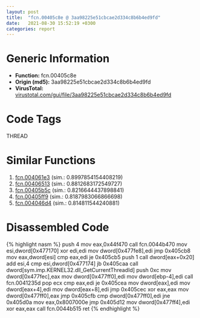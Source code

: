 ```yaml
---
layout: post
title:  "fcn.00405c8e @ 3aa98225e51cbcae2d334c8b6b4ed9fd"
date:   2021-08-30 15:52:19 +0300
categories: report
---
```


# Generic Information
- **Function:** fcn.00405c8e
- **Origin (md5):** 3aa98225e51cbcae2d334c8b6b4ed9fd
- **VirusTotal:** [virustotal.com/gui/file/3aa98225e51cbcae2d334c8b6b4ed9fd][virustotal_ref]

# Code Tags
<span class="tag" id="THREAD">THREAD</span>


# Similar Functions

1. [fcn.004061e3][similar_1_ref] (sim.: 0.8997854154408219)
2. [fcn.00406513][similar_2_ref] (sim.: 0.8812683172549727)
3. [fcn.00405b5c][similar_3_ref] (sim.: 0.8216644437898841)
4. [fcn.00405ff9][similar_4_ref] (sim.: 0.8187983066866698)
5. [fcn.004046d4][similar_5_ref] (sim.: 0.814811544240881)


# Disassembled Code

{% highlight nasm %}
push 4
mov eax,0x44f470
call fcn.0044b470
mov esi,dword[0x477170]
xor edi,edi
mov dword[0x477fe8],edi
jmp 0x405cb8
mov eax,dword[esi]
cmp eax,edi
je 0x405cb5
push 1
call dword[eax+0x20]
add esi,4
cmp esi,dword[0x477174]
jb 0x405caa
call dword[sym.imp.KERNEL32.dll_GetCurrentThreadId]
push 0xc
mov dword[0x477fec],eax
mov dword[0x477ff0],edi
mov dword[ebp-4],edi
call fcn.0041235d
pop ecx
cmp eax,edi
je 0x405cea
mov dword[eax],edi
mov dword[eax+4],edi
mov dword[eax+8],edi
jmp 0x405cec
xor eax,eax
mov dword[0x477ff0],eax
jmp 0x405cfb
cmp dword[0x477ff0],edi
jne 0x405d0a
mov eax,0x8007000e
jmp 0x405d12
mov dword[0x477ff4],edi
xor eax,eax
call fcn.0044b515
ret 
{% endhighlight %}


[similar_1_ref]: /report/fcn.004061e3@96a869ae624ddb4834a1d5a829f85469
[similar_2_ref]: /report/fcn.00406513@20a93604f17ee6f3c2aa7b1f7a497fcf
[similar_3_ref]: /report/fcn.00405b5c@e16f74a2849182d98050864255e902f8
[similar_4_ref]: /report/fcn.00405ff9@96a869ae624ddb4834a1d5a829f85469
[similar_5_ref]: /report/fcn.004046d4@44a756939733df3681808b122b91651f
[virustotal_ref]: https://www.virustotal.com/gui/file/3aa98225e51cbcae2d334c8b6b4ed9fd